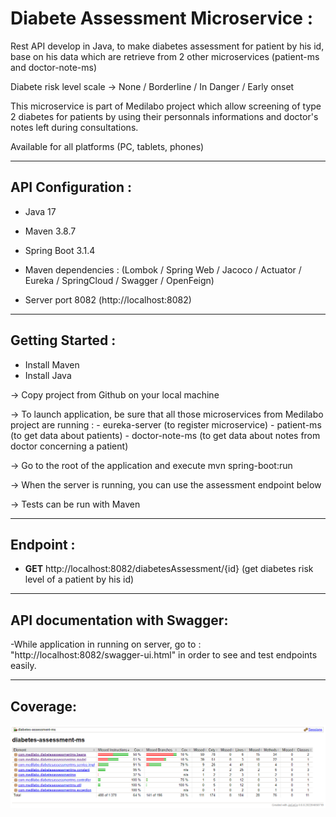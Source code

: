 
# Diabete Assessment Microservice :

Rest API develop in Java, to make diabetes assessment for patient by his id, base on his data which are retrieve from 2 other microservices (patient-ms and doctor-note-ms)

Diabete risk level scale -> None / Borderline / In Danger / Early onset

This microservice is part of Medilabo project which allow screening of type 2 diabetes for patients by using their personnals informations and doctor's notes left during consultations.

Available for all platforms (PC, tablets, phones)

-------------------------------------------------------------------------------------------------------------------------------------

## API Configuration :

- Java 17 
- Maven 3.8.7 
- Spring Boot 3.1.4
- Maven dependencies : (Lombok / Spring Web / Jacoco / Actuator / Eureka / SpringCloud / Swagger / OpenFeign)

- Server port 8082 (http://localhost:8082)


-------------------------------------------------------------------------------------------------------------------------------------

## Getting Started :

- Install Maven
- Install Java

-> Copy project from Github on your local machine

-> To launch application, be sure that all those microservices from Medilabo project are running :
     - eureka-server (to register microservice)
     - patient-ms (to get data about patients)
     - doctor-note-ms (to get data about notes from doctor concerning a patient)

-> Go to the root of the application and execute mvn spring-boot:run

-> When the server is running, you can use the assessment endpoint below

-> Tests can be run with Maven


-------------------------------------------------------------------------------------------------------------------------------------


## Endpoint :

- __GET__  http://localhost:8082/diabetesAssessment/{id} (get diabetes risk level of a patient by his id)

-------------------------------------------------------------------------------------------------------------------------------------

## API documentation with Swagger:

-While application in running on server, go to : "http://localhost:8082/swagger-ui.html" in order to see and test endpoints easily.

-------------------------------------------------------------------------------------------------------------------------------------


## Coverage:

![Coverage](src/main/resources/static/diabetes-assessmentCoverage.png)


